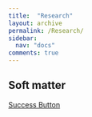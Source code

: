 ```yaml
---
title:  "Research"
layout: archive
permalink: /Research/
sidebar:
  nav: "docs"
comments: true
---
```


## Soft matter

<a href="https://agwlprash.github.io/agwlprashtemp.github.io/Droplet_dynamics/" class="btn--success">Success Button</a>
